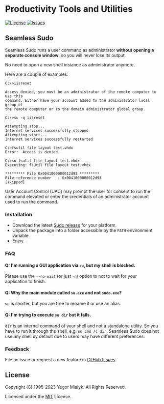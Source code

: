 # Productivity Tools and Utilities

[![License](https://img.shields.io/badge/License-MIT-brightgreen.svg?style=plastic)](LICENSE)
[![Issues](https://img.shields.io/github/issues-raw/yegor-mialyk/tools.svg?style=plastic)](https://github.com/yegor-mialyk/tools/issues)

## Seamless Sudo

Seamless Sudo runs a user command as administrator **without opening a separate console window**, so you will never lose its output.

No need to open a new shell instance as administrator anymore.

Here are a couple of examples:

```
C:\>iisreset

Access denied, you must be an administrator of the remote computer to use this
command. Either have your account added to the administrator local group of
the remote computer or to the domain administrator global group.

C:\>su -q iisreset

Attempting stop...
Internet services successfully stopped
Attempting start...
Internet services successfully restarted
```

```
C:>fsutil file layout test.vhdx
Error:  Access is denied.

C:>su fsutil file layout test.vhdx
Executing: fsutil file layout test.vhdx

********* File 0x0041000000012d93 *********
File reference number   : 0x0041000000012d93
[skipped]
```

User Account Control (UAC) may prompt the user for consent to run the command elevated or enter the credentials of an administrator account used to run the command.

### Installation

- Download the latest [Sudo release](https://github.com/yegor-mialyk/tools/releases/latest) for your platform.
- Unpack the package into a folder accessible by the `PATH` environment variable.
- Enjoy.

### FAQ

#### Q: I'm running a GUI application via `su`, but my shell is blocked.

Please use the `--no-wait` (or just `-n`) option to not to wait for your application to finish.

#### Q: Why the main module called `su.exe` and not `sudo.exe`?

`su` is shorter, but you are free to rename it or use an alias.

#### Q: I'm trying to execute `su dir` but it fails.

`dir` is an internal command of your shell and not a standalone utility. So you have to run it through the shell, e.g. `su cmd /c dir`. Seamless Sudo does not use any shell by default due to users may have different preferences.

### Feedback

File an issue or request a new feature in [GitHub Issues](https://github.com/yegor-mialyk/tools/issues).

## License

Copyright (C) 1995-2023 Yegor Mialyk. All Rights Reserved.

Licensed under the [MIT](LICENSE) License.

